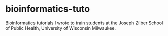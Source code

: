 # bioinformatics-tuto
Bioinformatics tutorials I wrote to train students at the Joseph Zilber School of Public Health, University of Wisconsin Milwaukee.
